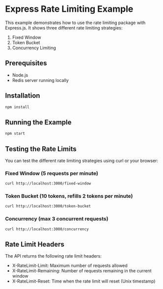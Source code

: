 # Express Rate Limiting Example

This example demonstrates how to use the rate limiting package with Express.js. It shows three different rate limiting strategies:

1. Fixed Window
2. Token Bucket
3. Concurrency Limiting

## Prerequisites

- Node.js
- Redis server running locally

## Installation

```bash
npm install
```

## Running the Example

```bash
npm start
```

## Testing the Rate Limits

You can test the different rate limiting strategies using curl or your browser:

### Fixed Window (5 requests per minute)
```bash
curl http://localhost:3000/fixed-window
```

### Token Bucket (10 tokens, refills 2 tokens per minute)
```bash
curl http://localhost:3000/token-bucket
```

### Concurrency (max 3 concurrent requests)
```bash
curl http://localhost:3000/concurrency
```

## Rate Limit Headers

The API returns the following rate limit headers:
- X-RateLimit-Limit: Maximum number of requests allowed
- X-RateLimit-Remaining: Number of requests remaining in the current window
- X-RateLimit-Reset: Time when the rate limit will reset (Unix timestamp)
